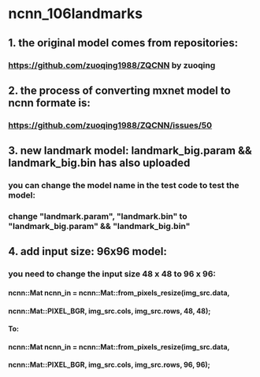 # ncnn_106landmarks
## 1. the original model comes from repositories:
### https://github.com/zuoqing1988/ZQCNN  by zuoqing
## 2. the process of converting mxnet model to ncnn formate is:
### https://github.com/zuoqing1988/ZQCNN/issues/50

## 3. new landmark model: landmark_big.param && landmark_big.bin has also uploaded
### you can change the model name in the test code to test the model:
### change "landmark.param", "landmark.bin" to "landmark_big.param" && "landmark_big.bin"

## 4. add input size: 96x96 model:
### you need to change the input size 48 x 48 to 96 x 96: 
#### ncnn::Mat ncnn_in = ncnn::Mat::from_pixels_resize(img_src.data,
####        ncnn::Mat::PIXEL_BGR, img_src.cols, img_src.rows, 48, 48);
#### To:
#### ncnn::Mat ncnn_in = ncnn::Mat::from_pixels_resize(img_src.data,
####        ncnn::Mat::PIXEL_BGR, img_src.cols, img_src.rows, 96, 96);
